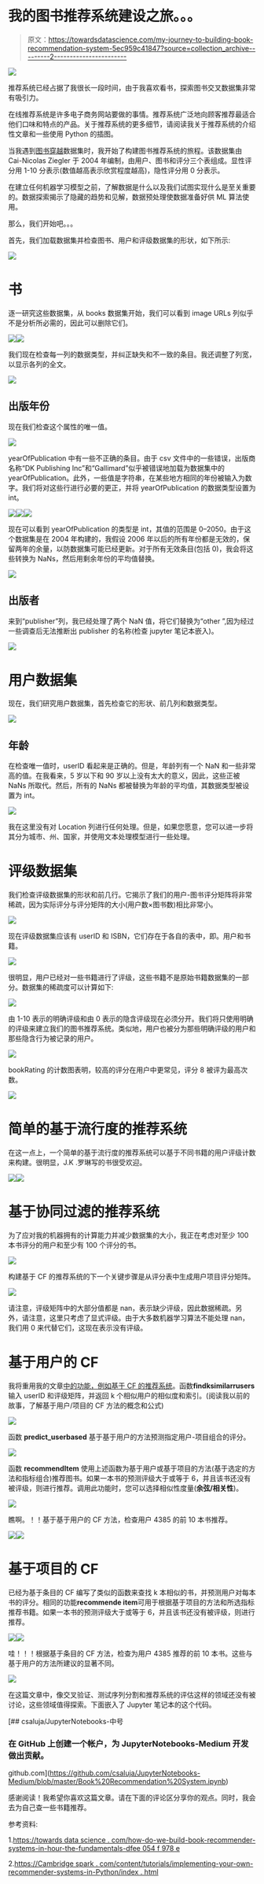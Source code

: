 # 我的图书推荐系统建设之旅。。。

> 原文：<https://towardsdatascience.com/my-journey-to-building-book-recommendation-system-5ec959c41847?source=collection_archive---------2----------------------->

![](img/682f366a9a5bbbb1de8f83ac40fc72b8.png)

推荐系统已经占据了我很长一段时间，由于我喜欢看书，探索图书交叉数据集非常有吸引力。

在线推荐系统是许多电子商务网站要做的事情。推荐系统广泛地向顾客推荐最适合他们口味和特点的产品。关于推荐系统的更多细节，请阅读我关于推荐系统的介绍性文章和一些使用 Python 的插图。

当我遇到[图书穿越](http://www2.informatik.uni-freiburg.de/~cziegler/BX/)数据集时，我开始了构建图书推荐系统的旅程。该数据集由 Cai-Nicolas Ziegler 于 2004 年编制，由用户、图书和评分三个表组成。显性评分用 1-10 分表示(数值越高表示欣赏程度越高)，隐性评分用 0 分表示。

在建立任何机器学习模型之前，了解数据是什么以及我们试图实现什么是至关重要的。数据探索揭示了隐藏的趋势和见解，数据预处理使数据准备好供 ML 算法使用。

那么，我们开始吧。。。

首先，我们加载数据集并检查图书、用户和评级数据集的形状，如下所示:

![](img/bb3d7bdf298f37784fdcfcf7bc6c65a9.png)

# 书

逐一研究这些数据集，从 books 数据集开始，我们可以看到 image URLs 列似乎不是分析所必需的，因此可以删除它们。

![](img/3eab16f3f101f30d151ae205e473b753.png)![](img/aeaccb1bf1dd8a08fa625cdc6588ab60.png)

我们现在检查每一列的数据类型，并纠正缺失和不一致的条目。我还调整了列宽，以显示各列的全文。

![](img/9769ad106337f421d186fad31d83550a.png)

## **出版年份**

现在我们检查这个属性的唯一值。

![](img/0bf6d499838ea7138cc726111b4fb1b4.png)

yearOfPublication 中有一些不正确的条目。由于 csv 文件中的一些错误，出版商名称“DK Publishing Inc”和“Gallimard”似乎被错误地加载为数据集中的 yearOfPublication。此外，一些值是字符串，在某些地方相同的年份被输入为数字。我们将对这些行进行必要的更正，并将 yearOfPublication 的数据类型设置为 int。

![](img/ad08b13a8cf5fd548e06c92a3567fe87.png)![](img/ec6822c93726ddd16cf5e24b0eaaa7ef.png)![](img/60401e589da6d3b4f198b64216206f37.png)

现在可以看到 yearOfPublication 的类型是 int，其值的范围是 0–2050。由于这个数据集是在 2004 年构建的，我假设 2006 年以后的所有年份都是无效的，保留两年的余量，以防数据集可能已经更新。对于所有无效条目(包括 0)，我会将这些转换为 NaNs，然后用剩余年份的平均值替换。

![](img/6a75a26a461415f9056fbb8c80716b64.png)

## 出版者

来到“publisher”列，我已经处理了两个 NaN 值，将它们替换为“other ”,因为经过一些调查后无法推断出 publisher 的名称(检查 jupyter 笔记本嵌入)。

![](img/4786ab0e10c34ad9673476843510e0b7.png)

# 用户数据集

现在，我们研究用户数据集，首先检查它的形状、前几列和数据类型。

![](img/a394a196eeabfe2d4d89c86541667681.png)

## 年龄

在检查唯一值时，userID 看起来是正确的。但是，年龄列有一个 NaN 和一些非常高的值。在我看来，5 岁以下和 90 岁以上没有太大的意义，因此，这些正被 NaNs 所取代。然后，所有的 NaNs 都被替换为年龄的平均值，其数据类型被设置为 int。

![](img/8428db119ab8f82a9fcf1097fd39fa6a.png)

我在这里没有对 Location 列进行任何处理。但是，如果您愿意，您可以进一步将其分为城市、州、国家，并使用文本处理模型进行一些处理。

# 评级数据集

我们检查评级数据集的形状和前几行。它揭示了我们的用户-图书评分矩阵将非常稀疏，因为实际评分与评分矩阵的大小(用户数×图书数)相比非常小。

![](img/57649e97d1fe108bc7f75fcade9d4bf6.png)

现在评级数据集应该有 userID 和 ISBN，它们存在于各自的表中，即。用户和书籍。

![](img/e8bb33237f66cbeaa977868873905bdc.png)

很明显，用户已经对一些书籍进行了评级，这些书籍不是原始书籍数据集的一部分。数据集的稀疏度可以计算如下:

![](img/a0eada0bf3aa0b456e3a38a134a31fa0.png)

由 1-10 表示的明确评级和由 0 表示的隐含评级现在必须分开。我们将只使用明确的评级来建立我们的图书推荐系统。类似地，用户也被分为那些明确评级的用户和那些隐含行为被记录的用户。

![](img/6fb14b65022670b1758593caabddbba8.png)

bookRating 的计数图表明，较高的评分在用户中更常见，评分 8 被评为最高次数。

![](img/5a65d83349bbfc1432254b1f09a69e68.png)

# 简单的基于流行度的推荐系统

在这一点上，一个简单的基于流行度的推荐系统可以基于不同书籍的用户评级计数来构建。很明显，J.K .罗琳写的书很受欢迎。

![](img/eec50e919c7494e1dac0e950e3c2d103.png)![](img/670a6264e8bd93e5b828c74ec331d39c.png)

# 基于协同过滤的推荐系统

为了应对我的机器拥有的计算能力并减少数据集的大小，我正在考虑对至少 100 本书评分的用户和至少有 100 个评分的书。

![](img/a3c045242bc819b4e2ad3015e30a410e.png)

构建基于 CF 的推荐系统的下一个关键步骤是从评分表中生成用户项目评分矩阵。

![](img/743a2ee6caa5832f960ed5962e710a16.png)

请注意，评级矩阵中的大部分值都是 nan，表示缺少评级，因此数据稀疏。另外，请注意，这里只考虑了显式评级。由于大多数机器学习算法不能处理 nan，我们用 0 来代替它们，这现在表示没有评级。

# 基于用户的 CF

我将重用我的文章[中的功能，例如基于 CF 的推荐系统](/collaborative-filtering-based-recommendation-systems-exemplified-ecbffe1c20b1)。函数**findksimilarrusers**输入 userID 和评级矩阵，并返回 k 个相似用户的相似度和索引。(阅读我以前的故事，了解基于用户/项目的 CF 方法的概念和公式)

![](img/c289565071a7e4d452e1fc12eb10379b.png)

函数 **predict_userbased** 基于基于用户的方法预测指定用户-项目组合的评分。

![](img/e6a0c723cae44a049d693f2486f02feb.png)

函数 **recommendItem** 使用上述函数为基于用户或基于项目的方法(基于选定的方法和指标组合)推荐图书。如果一本书的预测评级大于或等于 6，并且该书还没有被评级，则进行推荐。调用此功能时，您可以选择相似性度量(**余弦/相关性**)。

![](img/f26557a27a3b87db2c0eff97a50a710f.png)

瞧啊。！！基于基于用户的 CF 方法，检查用户 4385 的前 10 本书推荐。

![](img/f9edd8ee25529c0af5be6772028ff00d.png)![](img/816ef4e061b4042df27acd7fa5fb9928.png)

# 基于项目的 CF

已经为基于条目的 CF 编写了类似的函数来查找 k 本相似的书，并预测用户对每本书的评分。相同的功能**recommende item**可用于根据基于项目的方法和所选指标推荐书籍。如果一本书的预测评级大于或等于 6，并且该书还没有被评级，则进行推荐。

![](img/c19e8131c28bb7207a42e84f54201851.png)![](img/500cf8a1c8e24028ab894361340715ad.png)

哇！！！根据基于条目的 CF 方法，检查为用户 4385 推荐的前 10 本书。这些与基于用户的方法所建议的显著不同。

![](img/0581cce3d7da14dba51d435de50386e1.png)

在这篇文章中，像交叉验证、测试序列分割和推荐系统的评估这样的领域还没有被讨论，这些领域值得探索。下面嵌入了 Jupyter 笔记本的这个代码。

[](https://github.com/csaluja/JupyterNotebooks-Medium/blob/master/Book%20Recommendation%20System.ipynb) [## csaluja/JupyterNotebooks-中号

### 在 GitHub 上创建一个帐户，为 JupyterNotebooks-Medium 开发做出贡献。

github.com](https://github.com/csaluja/JupyterNotebooks-Medium/blob/master/Book%20Recommendation%20System.ipynb) 

感谢阅读！我希望你喜欢这篇文章。请在下面的评论区分享你的观点。同时，我会去为自己查一些书籍推荐。

参考资料:

1.[https://towards data science . com/how-do-we-build-book-recommender-systems-in-hour-the-fundamentals-dfee 054 f 978 e](/how-did-we-build-book-recommender-systems-in-an-hour-the-fundamentals-dfee054f978e)

2.[https://Cambridge spark . com/content/tutorials/implementing-your-own-recommender-systems-in-Python/index . html](https://cambridgespark.com/content/tutorials/implementing-your-own-recommender-systems-in-Python/index.html)
